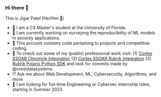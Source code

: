 ### Hi there 👋
This is Jigar Patel (He/Him 👦)
- 🐊 I am a CS Master's student at the University of Florida.
- 👀 I am currently working on surveying the reproducibility of ML models in security applications.
- 🌱 This account contains code pertaining to projects and competitive coding. 
- 🔗 To check out some of my (public) professional work visit: (1) [Cortex XSOAR Chronicle Integration](https://github.com/demisto/content/tree/master/Packs/GoogleChronicleBackstory) (2) [Cortex XSOAR Rubrik Integration](https://github.com/demisto/content/tree/master/Packs/RubrikPolaris) (3) [Rubrik Polaris Python SDK](https://github.com/rubrikinc/rubrik-sdk-for-python) and look for commits made by @crestdatasystems.
- ⁉️ Ask me about Web Development, ML, Cybersecurity, Algorithms, and more
- 🏢 I am looking for full-time Engineering or Cybersec internship roles, starting in Summer 2023.
